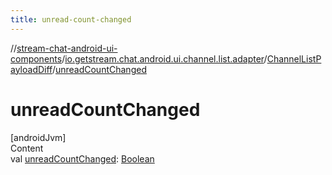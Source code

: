 ```yaml
---
title: unread-count-changed
---
```

//[stream-chat-android-ui-components](../../../index.md)/[io.getstream.chat.android.ui.channel.list.adapter](../index.md)/[ChannelListPayloadDiff](index.md)/[unreadCountChanged](unreadCountChanged.md)



# unreadCountChanged  
[androidJvm]  
Content  
val [unreadCountChanged](unreadCountChanged.md): [Boolean](https://kotlinlang.org/api/latest/jvm/stdlib/kotlin/-boolean/index.html)  



